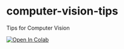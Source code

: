 # computer-vision-tips
Tips for Computer Vision

<a href="https://colab.research.google.com/github/mcansozeri/computer-vision-tips/1_edge_detection_sobel_filter.ipynb">
  <img src="https://colab.research.google.com/assets/colab-badge.svg" alt="Open In Colab"/>
</a>
